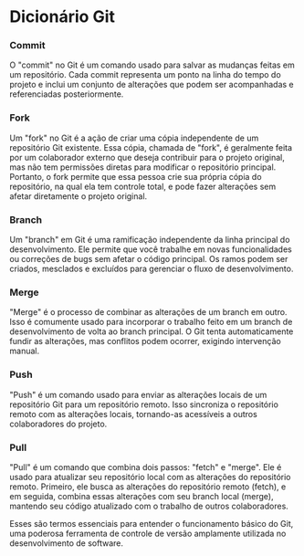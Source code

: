 # Dicionário Git

### Commit

O "commit" no Git é um comando usado para salvar as mudanças feitas em um repositório. Cada commit representa um ponto na linha do tempo do projeto e inclui um conjunto de alterações que podem ser acompanhadas e referenciadas posteriormente.

### Fork

Um "fork" no Git é a ação de criar uma cópia independente de um repositório Git existente. Essa cópia, chamada de "fork", é geralmente feita por um colaborador externo que deseja contribuir para o projeto original, mas não tem permissões diretas para modificar o repositório principal. Portanto, o fork permite que essa pessoa crie sua própria cópia do repositório, na qual ela tem controle total, e pode fazer alterações sem afetar diretamente o projeto original.

### Branch

Um "branch" em Git é uma ramificação independente da linha principal do desenvolvimento. Ele permite que você trabalhe em novas funcionalidades ou correções de bugs sem afetar o código principal. Os ramos podem ser criados, mesclados e excluídos para gerenciar o fluxo de desenvolvimento.

### Merge

"Merge" é o processo de combinar as alterações de um branch em outro. Isso é comumente usado para incorporar o trabalho feito em um branch de desenvolvimento de volta ao branch principal. O Git tenta automaticamente fundir as alterações, mas conflitos podem ocorrer, exigindo intervenção manual.

### Push

"Push" é um comando usado para enviar as alterações locais de um repositório Git para um repositório remoto. Isso sincroniza o repositório remoto com as alterações locais, tornando-as acessíveis a outros colaboradores do projeto.

### Pull

"Pull" é um comando que combina dois passos: "fetch" e "merge". Ele é usado para atualizar seu repositório local com as alterações do repositório remoto. Primeiro, ele busca as alterações do repositório remoto (fetch), e em seguida, combina essas alterações com seu branch local (merge), mantendo seu código atualizado com o trabalho de outros colaboradores.

Esses são termos essenciais para entender o funcionamento básico do Git, uma poderosa ferramenta de controle de versão amplamente utilizada no desenvolvimento de software.